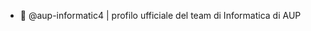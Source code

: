 - 👋 @aup-informatic4 | profilo ufficiale del team di Informatica di AUP

<!---
aup-informatic4/aup-informatic4 is a ✨ special ✨ repository because its `README.md` (this file) appears on your GitHub profile.
You can click the Preview link to take a look at your changes.
--->

